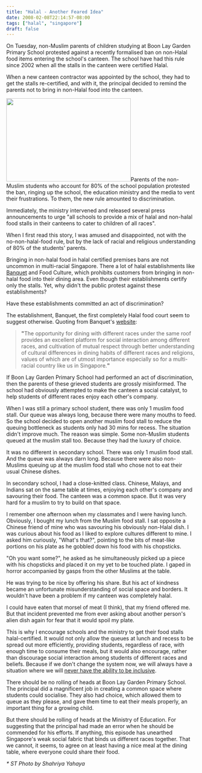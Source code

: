 ```yaml
---
title: "Halal - Another Feared Idea"
date: 2008-02-08T22:14:57-08:00
tags: ["halal", "singapore"]
draft: false
---
```


<p>On Tuesday, non-Muslim parents of children studying at Boon Lay Garden Primary School protested against a recently formalised ban on non-Halal food items entering the school's canteen. The school have had this rule since 2002 when all the stalls in the canteen were certified Halal.<!--more--></p>
<p>When a new canteen contractor was appointed by the school, they had to get the stalls re-certified, and with it, the principal decided to remind the parents not to bring in non-Halal food into the canteen.</p>
<p><img class="alignright size-full wp-image-579" src="/uploads/2008/02/sg-schoolhalal1.jpg" alt="" width="330" height="220" />Parents of the non-Muslim students who account for 80% of the school population protested the ban, ringing up the school, the education ministry and the media to vent their frustrations. To them, the new rule amounted to discrimination.</p>
<p>Immediately, the ministry intervened and released several press announcements to urge "all schools to provide a mix of halal and non-halal food stalls in their canteens to cater to children of all races".</p>
<p>When I first read this story, I was amused and disappointed, not with the no-non-halal-food rule, but by the lack of racial and religious understanding of 80% of the students' parents.</p>
<p>Bringing in non-halal food in halal certified premises bans are not uncommon in multi-racial Singapore. There a lot of halal establishments like <a title="Banquet Holdings" href="http://www.banquet.com.sg">Banquet</a> and Food Culture, which prohibits customers from bringing in non-halal food into their dining area. Even though their establishments certify only the stalls. Yet, why didn't the public protest against these establishments?</p>
<p>Have these establishments committed an act of discrimination?</p>
<p>The establishment, Banquet, the first completely Halal food court seem to suggest otherwise. Quoting from Banquet's <a href="http://www.banquet.com.sg/profile.html">website</a>:</p>
<blockquote><p><strong>"</strong>The opportunity for dining with different races under the same roof provides an excellent platform for social interaction among different races, and cultivation of mutual respect through better understanding of cultural differences in dining habits of different races and religions, values of which are of utmost importance especially so for a multi-racial country like us in Singapore.<strong>"</strong></p></blockquote>
<p>If Boon Lay Garden Primary School had performed an act of discrimination, then the parents of these grieved students are grossly misinformed. The school had obviously attempted to make the canteen a social catalyst, to help students of different races enjoy each other's company.</p>
<p>When I was still a primary school student, there was only 1 muslim food stall. Our queue was always long, because there were many mouths to feed. So the school decided to open another muslim food stall to reduce the queuing bottleneck as students only had 30 mins for recess. The situation didn't improve much. The reason was simple. Some non-Muslim students queued at the muslim stall too. Because they had the luxury of choice.</p>
<p>It was no different in secondary school. There was only 1 muslim food stall. And the queue was always darn long. Because there were also non-Muslims queuing up at the muslim food stall who chose not to eat their usual Chinese dishes.</p>
<p>In secondary school, I had a close-knitted class. Chinese, Malays, and Indians sat on the same table at times, enjoying each other's company and savouring their food. The canteen was a common space. But it was very hard for a muslim to try to build on that space.</p>
<p>I remember one afternoon when my classmates and I were having lunch. Obviously, I bought my lunch from the Muslim food stall. I sat opposite a Chinese friend of mine who was savouring his obviously non-Halal dish. I was curious about his food as I liked to explore cultures different to mine. I asked him curiously, "What's that?", pointing to the bits of meat-like portions on his plate as he gobbled down his food with his chopsticks.</p>
<p>"Oh you want some?", he asked as he simultaneously picked up a piece with his chopsticks and placed it on my yet to be touched plate. I gaped in horror accompanied by gasps from the other Muslims at the table.</p>
<p>He was trying to be nice by offering his share. But his act of kindness became an unfortunate misunderstanding of social space and borders. It wouldn't have been a problem if my canteen was completely halal.</p>
<p>I could have eaten that morsel of meat (I think), that my friend offered me. But that incident prevented me from ever asking about another person's alien dish again for fear that it would spoil my plate.</p>
<p>This is why I encourage schools and the ministry to get their food stalls halal-certified. It would not only allow the queues at lunch and recess to be spread out more efficiently, providing students, regardless of race, with enough time to consume their meals, but it would also encourage, rather than discourage social interaction among students of different races and beliefs. Because if we don't change the system now, we will always have a situation where we will <a title="Do we have enough Halal food places?" href="http://www.makantime.com/note01.htm">never have the ability to be inclusive</a>.</p>
<p>There should be no rolling of heads at Boon Lay Garden Primary School. The principal did a magnificent job in creating a common space where students could socialise. They also had choice, which allowed them to queue as they please, and gave them time to eat their meals properly, an important thing for a growing child.</p>
<p>But there should be rolling of heads at the Ministry of Education. For suggesting that the principal had made an error when he should be commended for his efforts. If anything, this episode has unearthed Singapore's weak social fabric that binds us different races together. That we cannot, it seems, to agree on at least having a nice meal at the dining table, where everyone could share their food.</p>
<p><em>* ST Photo by Shahriya Yahaya</em></p>